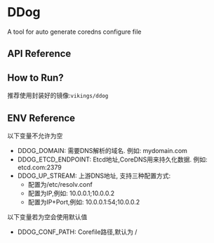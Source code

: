 # DDog
A tool for auto generate coredns configure file

## API Reference

## How to Run?
推荐使用封装好的镜像:`vikings/ddog`

## ENV Reference
以下变量不允许为空
- DDOG_DOMAIN: 需要DNS解析的域名. 例如: mydomain.com
- DDOG_ETCD_ENDPOINT: Etcd地址,CoreDNS用来持久化数据. 例如: etcd.com:2379
- DDOG_UP_STREAM: 上游DNS地址, 支持三种配置方式:
   * 配置为/etc/resolv.conf
   * 配置为IP,例如: 10.0.0.1;10.0.0.2
   * 配置为IP+Port,例如: 10.0.0.1:54;10.0.0.2
   
以下变量若为空会使用默认值
- DDOG_CONF_PATH: Corefile路径,默认为 /